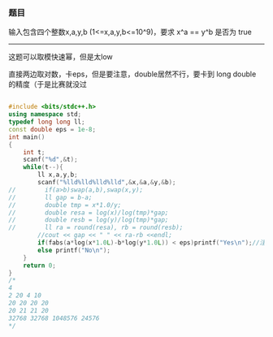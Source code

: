 ### 题目

输入包含四个整数x,a,y,b (1<=x,a,y,b<=10^9)，要求 x^a == y^b 是否为 true

****
这题可以取模快速幂，但是太low

直接两边取对数，卡eps，但是要注意，double居然不行，要卡到 long double 的精度（于是比赛就没过

```cpp

#include <bits/stdc++.h>
using namespace std;
typedef long long ll;
const double eps = 1e-8;
int main()
{
    int t;
    scanf("%d",&t);
    while(t--){
        ll x,a,y,b;
        scanf("%lld%lld%lld%lld",&x,&a,&y,&b);
//        if(a>b)swap(a,b),swap(x,y);
//        ll gap = b-a;
//        double tmp = x*1.0/y;
//        double resa = log(x)/log(tmp)*gap;
//        double resb = log(y)/log(tmp)*gap;
//        ll ra = round(resa), rb = round(resb);
        //cout << gap << " " << ra-rb <<endl;
        if(fabs(a*log(x*1.0L)-b*log(y*1.0L)) < eps)printf("Yes\n");//注意这里，用1.0L把x转为long double
        else printf("No\n");
    }
    return 0;
}
/*
4
2 20 4 10
20 20 20 20
20 21 21 20
32768 32768 1048576 24576
*/
```